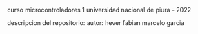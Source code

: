 curso microcontroladores 1
universidad nacional de piura - 2022

descripcion del repositorio:
autor: hever fabian marcelo garcia
